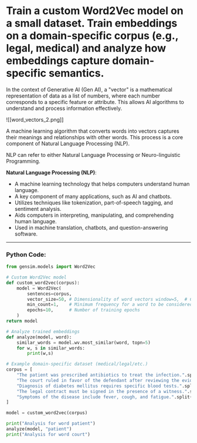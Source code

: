 # Train a custom Word2Vec model on a small dataset. Train embeddings on a domain-specific corpus (e.g., legal, medical) and analyze how embeddings capture domain-specific semantics.

In the context of Generative AI (Gen AI), a "vector" is a mathematical representation of data as a list of numbers, where each number corresponds to a specific feature or attribute. This allows AI algorithms to understand and process information effectively.

![[word_vectors_2.png]]

A machine learning algorithm that converts words into vectors captures their meanings and relationships with other words. This process is a core component of Natural Language Processing (NLP).

NLP can refer to either Natural Language Processing or Neuro-linguistic Programming. 

**Natural Language Processing (NLP)**:
- A machine learning technology that helps computers understand human language.
- A key component of many applications, such as AI and chatbots.
- Utilizes techniques like tokenization, part-of-speech tagging, and sentiment analysis.
- Aids computers in interpreting, manipulating, and comprehending human language.
- Used in machine translation, chatbots, and question-answering software.

---
### Python Code:

```python
from gensim.models import Word2Vec

# Custom Word2Vec model
def custom_word2vec(corpus):
	model = Word2Vec(
		sentences=corpus,
		vector_size=50, # Dimensionality of word vectors window=5,	# Context window size
		min_count=1,	# Minimum frequency for a word to be considered workers=4,	# Number of worker threads
		epochs=10,	    # Number of training epochs
	)
return model

# Analyze trained embeddings
def analyze(model, word):
	similar_words = model.wv.most_similar(word, topn=5)
	for w, s in similar_words:
		print(w,s)

# Example domain-specific dataset (medical/legal/etc.)
corpus = [
	"The patient was prescribed antibiotics to treat the infection.".split(),
	"The court ruled in favor of the defendant after reviewing the evidence.".split(),
	"Diagnosis of diabetes mellitus requires specific blood tests.".split(),
	"The legal contract must be signed in the presence of a witness.".split(),
	"Symptoms of the disease include fever, cough, and fatigue.".split(),
]

model = custom_word2vec(corpus)

print("Analysis for word patient")
analyze(model, "patient")
print("Analysis for word court")

```